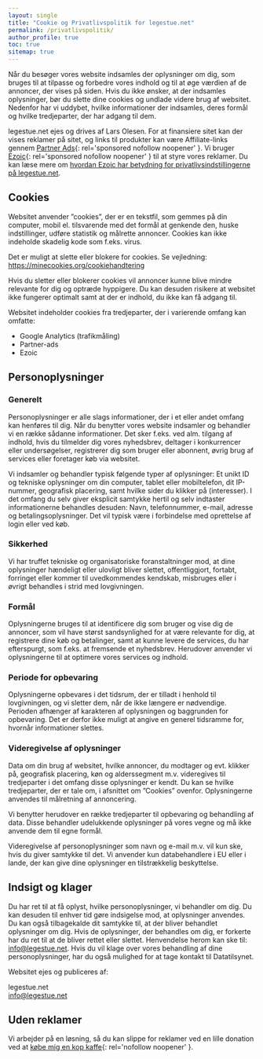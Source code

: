 ```yaml
---
layout: single
title: "Cookie og Privatlivspolitik for legestue.net"
permalink: /privatlivspolitik/
author_profile: true
toc: true
sitemap: true
---
```


Når du besøger vores website indsamles der oplysninger om dig, som bruges til at tilpasse og forbedre vores indhold og til at øge værdien af de annoncer, der vises på siden. Hvis du ikke ønsker, at der indsamles oplysninger, bør du slette dine cookies og undlade videre brug af websitet. Nedenfor har vi uddybet, hvilke informationer der indsamles, deres formål og hvilke tredjeparter, der har adgang til dem.

legestue.net ejes og drives af Lars Olesen. For at finansiere sitet kan der vises reklamer på sitet, og links til produkter kan være Affiliate-links gennem [Partner Ads](https://www.partner-ads.com/dk/klikbanner.php?partnerid=28187&bannerid=17193){: rel='sponsored nofollow noopener' }. Vi bruger [Ezoic](https://ezoic.com/?tap_a=6182-5778c2&tap_s=1018671-38abe8){: rel='sponsored nofollow noopener' } til at styre vores reklamer. Du kan læse mere om [hvordan Ezoic har betydning for privatlivsindstillingerne på legestue.net](https://g.ezoic.net/privacy/legestue.net).

## Cookies

Websitet anvender ”cookies”, der er en tekstfil, som gemmes på din computer, mobil el. tilsvarende med det formål at genkende den, huske indstillinger, udføre statistik og målrette annoncer. Cookies kan ikke indeholde skadelig kode som f.eks. virus.

Det er muligt at slette eller blokere for cookies. Se vejledning: <https://minecookies.org/cookiehandtering>

Hvis du sletter eller blokerer cookies vil annoncer kunne blive mindre relevante for dig og optræde hyppigere. Du kan desuden risikere at websitet ikke fungerer optimalt samt at der er indhold, du ikke kan få adgang til.

Websitet indeholder cookies fra tredjeparter, der i varierende omfang kan omfatte:

- Google Analytics (trafikmåling)
- Partner-ads
- Ezoic

## Personoplysninger

### Generelt

Personoplysninger er alle slags informationer, der i et eller andet omfang kan henføres til dig. Når du benytter vores website indsamler og behandler vi en række sådanne informationer. Det sker f.eks. ved alm. tilgang af indhold, hvis du tilmelder dig vores nyhedsbrev, deltager i konkurrencer eller undersøgelser, registrerer dig som bruger eller abonnent, øvrig brug af services eller foretager køb via websitet.

Vi indsamler og behandler typisk følgende typer af oplysninger: Et unikt ID og tekniske oplysninger om din computer, tablet eller mobiltelefon, dit IP-nummer, geografisk placering, samt hvilke sider du klikker på (interesser). I det omfang du selv giver eksplicit samtykke hertil og selv indtaster informationerne behandles desuden: Navn, telefonnummer, e-mail, adresse og betalingsoplysninger. Det vil typisk være i forbindelse med oprettelse af login eller ved køb.

### Sikkerhed

Vi har truffet tekniske og organisatoriske foranstaltninger mod, at dine oplysninger hændeligt eller ulovligt bliver slettet, offentliggjort, fortabt, forringet eller kommer til uvedkommendes kendskab, misbruges eller i øvrigt behandles i strid med lovgivningen.

### Formål

Oplysningerne bruges til at identificere dig som bruger og vise dig de annoncer, som vil have størst sandsynlighed for at være relevante for dig, at registrere dine køb og betalinger, samt at kunne levere de services, du har efterspurgt, som f.eks. at fremsende et nyhedsbrev. Herudover anvender vi oplysningerne til at optimere vores services og indhold.

### Periode for opbevaring

Oplysningerne opbevares i det tidsrum, der er tilladt i henhold til lovgivningen, og vi sletter dem, når de ikke længere er nødvendige. Perioden afhænger af karakteren af oplysningen og baggrunden for opbevaring. Det er derfor ikke muligt at angive en generel tidsramme for, hvornår informationer slettes.

### Videregivelse af oplysninger

Data om din brug af websitet, hvilke annoncer, du modtager og evt. klikker på, geografisk placering, køn og alderssegment m.v. videregives til tredjeparter i det omfang disse oplysninger er kendt. Du kan se hvilke tredjeparter, der er tale om, i afsnittet om ”Cookies” ovenfor. Oplysningerne anvendes til målretning af annoncering.

Vi benytter herudover en række tredjeparter til opbevaring og behandling af data. Disse behandler udelukkende oplysninger på vores vegne og må ikke anvende dem til egne formål.

Videregivelse af personoplysninger som navn og e-mail m.v. vil kun ske, hvis du giver samtykke til det. Vi anvender kun databehandlere i EU eller i lande, der kan give dine oplysninger en tilstrækkelig beskyttelse.

## Indsigt og klager

Du har ret til at få oplyst, hvilke personoplysninger, vi behandler om dig. Du kan desuden til enhver tid gøre indsigelse mod, at oplysninger anvendes. Du kan også tilbagekalde dit samtykke til, at der bliver behandlet oplysninger om dig. Hvis de oplysninger, der behandles om dig, er forkerte har du ret til at de bliver rettet eller slettet. Henvendelse herom kan ske til: [info@legestue.net](mailto:info@legestue.net). Hvis du vil klage over vores behandling af dine personoplysninger, har du også mulighed for at tage kontakt til Datatilsynet.

Websitet ejes og publiceres af:

legestue.net<br>
info@legestue.net

## Uden reklamer

Vi arbejder på en løsning, så du kan slippe for reklamer ved en lille donation ved at [købe mig en kop kaffe](https://www.buymeacoffee.com/lsolesen/){: rel='nofollow noopener' }.
